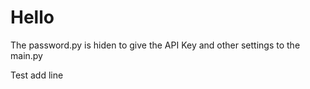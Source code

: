 # Hello

The password.py is hiden to give the API Key and other settings to the main.py

Test add line